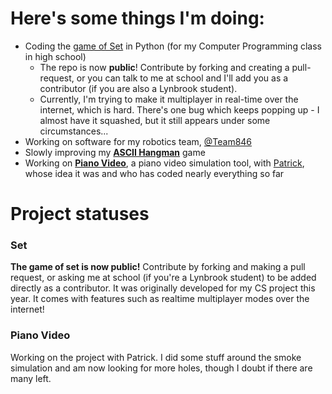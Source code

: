 # Here's some things I'm doing:
  - Coding the [game of Set](https://github.com/apawate/Python3-Set-Game-2021) in Python (for my Computer Programming class in high school)
    - The repo is now **public**! Contribute by forking and creating a pull-request, or you can talk to me at school and I'll add you as a contributor (if you are also a Lynbrook student). 
    - Currently, I'm trying to make it multiplayer in real-time over the internet, which is hard. There's one bug which keeps popping up - I almost have it squashed, but it still appears under some circumstances...
  - Working on software for my robotics team, [@Team846](https://github.com/Team846) 
  - Slowly improving my [**ASCII Hangman**](https://github.com/apawate/ascii-hangman) game
  - Working on [**Piano Video**](https://github.com/apawate/piano_video), a piano video simulation tool, with [Patrick](https://github.com/phuang1024), whose idea it was and who has coded nearly everything so far


# Project statuses

### Set

**The game of set is now public!** Contribute by forking and making a pull request, or asking me at school (if you're a Lynbrook student) to be added directly as a contributor. It was originally developed for my CS project this year. It comes with features such as realtime multiplayer modes over the internet!






### Piano Video

Working on the project with Patrick. I did some stuff around the smoke simulation and am now looking for more holes, though I doubt if there are many left. 
